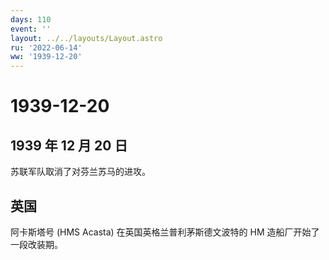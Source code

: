 ```yaml
---
days: 110
event: ''
layout: ../../layouts/Layout.astro
ru: '2022-06-14'
ww: '1939-12-20'
---
```


# 1939-12-20

## 1939 年 12 月 20 日

苏联军队取消了对芬兰苏马的进攻。

## 英国

阿卡斯塔号 (HMS Acasta) 在英国英格兰普利茅斯德文波特的 HM
造船厂开始了一段改装期。
